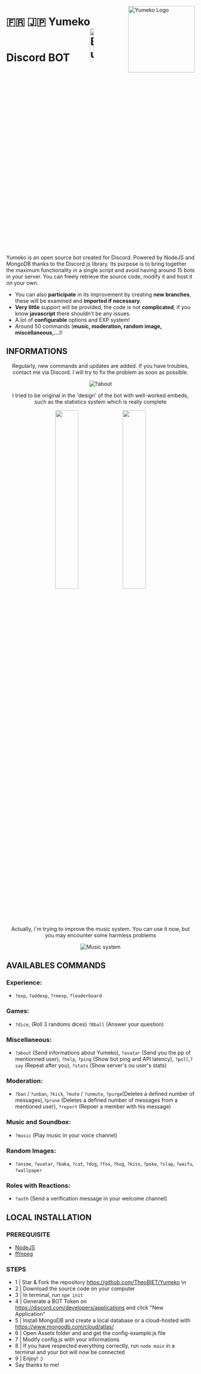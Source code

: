 <img src="https://cdn.discordapp.com/attachments/685246279495712889/816676785788813332/avatar.jpg" align="right"
     alt="Yumeko Logo" width="178" height="178">

# 🇫🇷 🇯🇵 Yumeko Discord BOT &nbsp;&nbsp;&nbsp;&nbsp;&nbsp;&nbsp;&nbsp;<a href="https://www.buymeacoffee.com/davdav" target="_blank"><img src="https://cdn.buymeacoffee.com/buttons/v2/default-red.png" alt="Buy Me A Coffee" width='15%' ></a>
Yumeko is an open source bot created for Discord. Powered by NodeJS and MongoDB thanks to the Discord.js library.
Its purpose is to bring together the maximum functionality in a single script and avoid having around 15 bots in your server. 
You can freely retrieve the source code, modify it and host it on your own.



* You can also **participate** in its improvement by creating **new branches**, these will be examined and **imported if necessary**.
* **Very little** support will be provided, the code is not **complicated**, if you know **javascript** there shouldn't be any issues.
* A lot of **configurable** options and EXP system!
* Around 50 commands (**music, moderation, random image, miscellaneous,...**)!

## INFORMATIONS

<p align="center">Regularly, new commands and updates are added. If you have troubles, contact me via Discord. I will try to fix the problem as soon as possible.</p>
<p align="center">
<img src="https://cdn.discordapp.com/attachments/685246279495712889/816680717169721374/unknown.png" alt="?about">
</p>

<p align="center">I tried to be original in the 'design' of the bot with well-worked embeds, such as the statistics system which is really complete</p>
<p align="center">
    <img src="https://cdn.discordapp.com/attachments/685246279495712889/816683050812440606/unknown.png" width='35%'>
    <img src="https://cdn.discordapp.com/attachments/685246279495712889/816683050812440606/unknown.png" width='35%'>
</p>

<p align="center">Actually, i'm trying to improve the music system. You can use it now, but you may encounter some harmless problems</p>
<p align="center">
<img src="https://cdn.discordapp.com/attachments/685246279495712889/816682150451347496/unknown.png" alt="Music system"'>
</p>
                                                                                                                       
## AVAILABLES COMMANDS
### Experience:
- `?exp`, `?addexp`, `?rmexp`, `?leaderboard`

### Games:
- `?dice`, (Roll 3 randoms dices) `?8ball` (Answer your question)

### Miscellaneous:
- `?about` (Send informations about Yumeko), `?avatar` (Send you the pp of mentionned user), `?help`, `?ping` (Show bot ping and API latency), `?poll`,`?say` (Repeat after you), `?stats` (Show server's ou user's stats)

### Moderation:
- `?ban` / `?unban`, `?kick`, `?mute` / `?unmute`, `?purge`(Deletes a defined number of messages),`?prune` (Deletes a defined number of messages from a mentioned user), `?report` (Repoer a member with his message)

### Music and Soundbox:
- `?music` (Play music in your voice channel)

### Random Images:
- `?anime`, `?avatar`, `?baka`, `?cat`, `?dog`, `?fox`, `?hug`, `?kiss`, `?poke`, `?slap`, `?waifu`, `?wallpaper`

### Roles with Reactions:
- `?auth` (Send a verification message in your welcome channel)

## LOCAL INSTALLATION
### PREREQUISITE
- [NodeJS](https://nodejs.org/en/)
- [ffmpeg](https://ffmpeg.org/)

### STEPS
- 1 | Star & Fork the repository https://github.com/TheoBIET/Yumeko \n
- 2 | Download the source code on your computer
- 3 | In terminal, run `npm init`
- 4 | Generate a BOT Token on https://discord.com/developers/applications and click "New Application"
- 5 | Install MongoDB and create a local database or a cloud-hosted with https://www.mongodb.com/cloud/atlas/
- 6 | Open Assets folder and and get the config-example.js file
- 7 | Modify config.js with your informations
- 8 | If you have respected everything correctly, run `node main` in a terminal and your bot will now be connected
- 9 | Enjoy! :)
- Say thanks to me!

